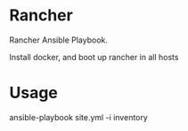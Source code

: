 # Rancher
Rancher Ansible Playbook.

Install docker, and boot up rancher in all hosts

# Usage

ansible-playbook site.yml -i inventory
